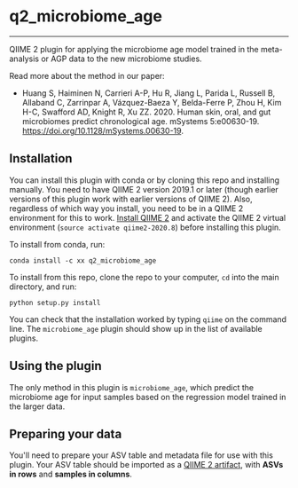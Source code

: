 # q2_microbiome_age
-----------------------
QIIME 2 plugin for applying the microbiome age model trained in the meta-analysis or AGP data to the new microbiome studies.

Read more about the method in our paper:
* Huang S, Haiminen N, Carrieri A-P, Hu R, Jiang L, Parida L, Russell B, Allaband C, Zarrinpar A, Vázquez-Baeza Y, Belda-Ferre P, Zhou H, Kim H-C, Swafford AD, Knight R, Xu ZZ. 2020. Human skin, oral, and gut microbiomes predict chronological age. mSystems 5:e00630-19. https://doi.org/10.1128/mSystems.00630-19.


## Installation

You can install this plugin with conda or by cloning this repo and installing manually.
You need to have QIIME 2 version 2019.1 or later (though earlier versions of this plugin work with earlier versions of QIIME 2).
Also, regardless of which way you install, you need to be in a QIIME 2 environment for this to work.
[Install QIIME 2](https://docs.qiime2.org/2020.8/install/) and activate the QIIME 2 virtual environment (`source activate qiime2-2020.8`) before installing this plugin.

To install from conda, run:

```
conda install -c xx q2_microbiome_age
```

To install from this repo, clone the repo to your computer, `cd` into the main directory, and run:

```
python setup.py install
```

You can check that the installation worked by typing `qiime` on the command line.
The `microbiome_age` plugin should show up in the list of available plugins.


## Using the plugin

The only method in this plugin is `microbiome_age`, which predict the microbiome age for input samples based on the regression model trained in the larger data.

## Preparing your data

You'll need to prepare your ASV table and metadata file for use with this plugin.
Your ASV table should be imported as a [QIIME 2 artifact](https://docs.qiime2.org/2019.1/concepts/#data-files-qiime-2-artifacts), with **ASVs in rows** and **samples in columns**.


